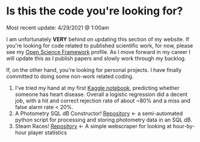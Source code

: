 # Is this the code you're looking for?
Most recent update: 4/29/2021 @ 1:00am

I am unfortunately **VERY** behind on updating this section of my website. If you're looking for code related to published scientific work, for now, please see my [Open Science Framework](https://osf.io/rvbd6/) profile. As I move forward in my career I will update this as I publish papers and slowly work through my backlog. 

If, on the other hand, you're looking for personal projects. I have finally committed to doing some non-work related coding. 
1. I've tried my hand at my first [Kaggle notebook](https://www.kaggle.com/carterdaniels/predicting-heart-disease), predicting whether someone has heart disease. Overall a logistic regression did a decent job, with a hit and correct rejection rate of about ~80% and a miss and false alarm rate < 20%. 
2. A Photometry SQL dB Constructor! [Repository](https://github.com/drcwadaniels/TDTPhotometrySQLdbBuilder) <- a semi-automated python script for processing and storing photometry data in an SQL dB. 
3. Steam Races! [Repository](https://github.com/drcwadaniels/steamraces) <- A simple webscraper for looking at hour-by-hour player statistics

